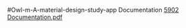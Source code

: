 #Owl-m-A-material-design-study-app Documentation
[5902 Documentation.pdf](https://github.com/20T91A0444/Owl-m-A-material-design-study-app/files/12319799/5902.Documentation.pdf)
